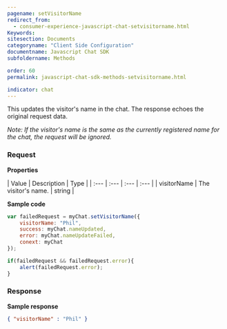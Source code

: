 ```yaml
---
pagename: setVisitorName
redirect_from:
  - consumer-experience-javascript-chat-setvisitorname.html
Keywords:
sitesection: Documents
categoryname: "Client Side Configuration"
documentname: Javascript Chat SDK
subfoldername: Methods

order: 60
permalink: javascript-chat-sdk-methods-setvisitorname.html

indicator: chat
---
```


This updates the visitor's name in the chat. The response echoes the original request data.

*Note: If the visitor's name is the same as the currently registered name for the chat, the request will be ignored.*

### Request

**Properties**

| Value | Description | Type |
| :--- | :--- | :--- | :--- |
| visitorName	| The visitor's name. | string |

**Sample code**

```javascript
var failedRequest = myChat.setVisitorName({
    visitorName: "Phil",
    success: myChat.nameUpdated,
    error: myChat.nameUpdateFailed,
    conext: myChat
});

if(failedRequest && failedRequest.error){
    alert(failedRequest.error);
}
```
                                                                                                                      
### Response

**Sample response**

```json
{ "visitorName" : "Phil" }
```

